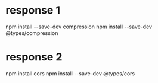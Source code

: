 # response 1

npm install --save-dev compression
npm install --save-dev @types/compression

# response 2

npm install cors
npm install --save-dev @types/cors